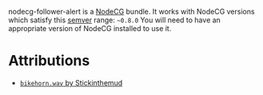 nodecg-follower-alert is a [NodeCG](http://github.com/nodecg/nodecg) bundle. 
It works with NodeCG versions which satisfy this [semver](https://docs.npmjs.com/getting-started/semantic-versioning) range: `~0.8.0`
You will need to have an appropriate version of NodeCG installed to use it.

# Attributions

* [`bikehorn.wav` by Stickinthemud](https://www.freesound.org/people/Stickinthemud/sounds/27881/)
